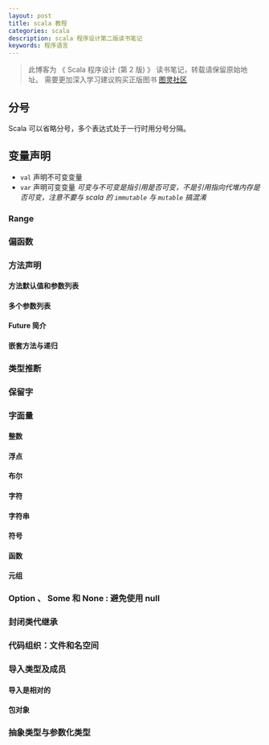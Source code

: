 ```yaml
---
layout: post
title: scala 教程
categories: scala
description: scala 程序设计第二版读书笔记
keywords: 程序语言
---
```


> 此博客为 《 Scala 程序设计 (第 2 版) 》 读书笔记，转载请保留原始地址。 需要更加深入学习建议购买正版图书 [图灵社区](http://www.ituring.com.cn/book/1593)

## 分号
Scala 可以省略分号，多个表达式处于一行时用分号分隔。
## 变量声明
* `val` 声明不可变变量
* `var` 声明可变变量
_可变与不可变是指引用是否可变，不是引用指向代堆内存是否可变，注意不要与 scala 的 `immutable` 与 `mutable` 搞混淆_
### Range
### 偏函数
### 方法声明
#### 方法默认值和参数列表
#### 多个参数列表
#### Future 简介
#### 嵌套方法与递归
### 类型推断
### 保留字
### 字面量
#### 整数
#### 浮点
#### 布尔
#### 字符
#### 字符串
#### 符号
#### 函数
#### 元组
### Option 、 Some 和 None : 避免使用 null
### 封闭类代继承
### 代码组织：文件和名空间
### 导入类型及成员
#### 导入是相对的
#### 包对象
### 抽象类型与参数化类型
